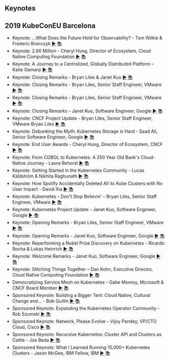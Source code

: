 Keynotes
---
## 2019 KubeConEU Barcelona

* Keynote: ...What Does the Future Hold for Observability? - Tom Wilkie &amp; Frederic Branczyk [▶️](https://www.youtube.com/watch?v=MkSdvPdS1oA) [ 📚](https://static.sched.com/hosted_files/kccnceu19/b7/Tom%20Wilkie%20and%20Frederic%20Branczyk%20-%20May%2023.pdf)
* Keynote: 2.66 Million - Cheryl Hung, Director of Ecosystem, Cloud Native Computing Foundation [▶️](https://www.youtube.com/watch?v=w62T1SN4g6Y) [ 📚](https://static.sched.com/hosted_files/kccnceu19/0c/Cheryl%20Hung%20-%20May%2021%20-%20Morning.pdf)
* Keynote: A Journey to a Centralized, Globally Distributed Platform – Katie Gamanji [▶️](https://www.youtube.com/watch?v=D7pbISekc8g) [ 📚](https://static.sched.com/hosted_files/kccnceu19/c0/Katie%20Gamanji%20May%2022.pdf)
* Keynote: Closing Remarks - Bryan Liles &amp; Janet Kuo [▶️](https://www.youtube.com/watch?v=5SToNEA9vgk) [ 📚]()
* Keynote: Closing Remarks - Bryan Liles, Senior Staff Engineer, VMware [▶️](https://www.youtube.com/watch?v=qosnil3WyRU) [ 📚]()
* Keynote: Closing Remarks - Bryan Liles, Senior Staff Engineer, VMware [▶️](https://www.youtube.com/watch?v=w3wN0PHwgUo) [ 📚]()
* Keynote: Closing Remarks - Janet Kuo, Software Engineer, Google [▶️](https://www.youtube.com/watch?v=PuDJ1Fc9JtQ) [ 📚]()
* Keynote: CNCF Project Update - Bryan Liles, Senior Staff Engineer, VMware Bryan Liles [▶️](https://www.youtube.com/watch?v=vdxcaR3I2ic) [ 📚](https://static.sched.com/hosted_files/kccnceu19/bb/Bryan%20Liles%20-%20May%2021%20-%20Morning.pdf)
* Keynote: Debunking the Myth: Kubernetes Storage is Hard - Saad Ali, Senior Software Engineer, Google [▶️](https://www.youtube.com/watch?v=169w6QlWhmo) [ 📚](https://static.sched.com/hosted_files/kccnceu19/82/Saad%20Ali%20May%2022%20Key%20Note.pdf)
* Keynote: End User Awards - Cheryl Hung, Director of Ecosystem, CNCF [▶️](https://www.youtube.com/watch?v=Okc1GQmgNoE) [ 📚](https://static.sched.com/hosted_files/kccnceu19/77/Cheryl%20Hung%20-%20May%2021%20-%20Evening.pdf)
* Keynote: From COBOL to Kubernetes: A 250 Year Old Bank&#39;s Cloud-Native Journey - Laura Rehorst [▶️](https://www.youtube.com/watch?v=uRvKGZ_fDPU) [ 📚](https://static.sched.com/hosted_files/kccnceu19/40/Laura%20Rehorst%20-%20Mike%20Ryan%20-%20May%2023.pdf)
* Keynote: Getting Started in the Kubernetes Community - Lucas Käldström &amp; Nikhita Raghunath [▶️](https://www.youtube.com/watch?v=Bho4miiByP0) [ 📚](https://static.sched.com/hosted_files/kccnceu19/de/Lucas%20Kaldstrom-Nikhita%20Raghunath%20-%20May%2021%20-%20Morning.pdf)
* Keynote: How Spotify Accidentally Deleted All its Kube Clusters with No User Impact - David Xia [▶️](https://www.youtube.com/watch?v=ix0Tw8uinWs) [ 📚](https://static.sched.com/hosted_files/kccnceu19/b8/KubeCon%20Europe%202019%20Keynote%20-%20David%20Xia%20-%20How%20Spotify%20Accidentally%20Deleted%20All%20Its%20Kube%20Clusters%20with%20No%20User%20Impact%20slides.pdf)
* Keynote: Kubernetes - Don&#39;t Stop Believin&#39; – Bryan Liles, Senior Staff Engineer, VMware [▶️](https://www.youtube.com/watch?v=Rbe0eNXqCoA) [ 📚](https://static.sched.com/hosted_files/kccnceu19/89/Bryan%20Liles%20May%2023.pdf)
* Keynote: Kubernetes Project Update - Janet Kuo, Software Engineer, Google [▶️](https://www.youtube.com/watch?v=jISu86XmkHE) [ 📚](https://static.sched.com/hosted_files/kccnceu19/25/Janet%20Kuo-May%2021.pdf)
* Keynote: Opening Remarks - Bryan Liles, Senior Staff Engineer, VMware [▶️](https://www.youtube.com/watch?v=5IvT80d8YVU) [ 📚]()
* Keynote: Opening Remarks - Janet Kuo, Software Engineer, Google [▶️](https://www.youtube.com/watch?v=VljLVMMtSLk) [ 📚]()
* Keynote: Reperforming a Nobel Prize Discovery on Kubernetes - Ricardo Rocha &amp; Lukas Heinrich [▶️](https://www.youtube.com/watch?v=CTfp2woVEkA) [ 📚](https://static.sched.com/hosted_files/kccnceu19/14/Lukas%20Heinrich-Ricardo%20Rocha%20May%2021%20Evening.pdf)
* Keynote: Welcome Remarks - Janet Kuo, Software Engineer, Google [▶️](https://www.youtube.com/watch?v=Npgx6g3Fbds) [ 📚]()
* Keynote: Stitching Things Together – Dan Kohn, Executive Director, Cloud Native Computing Foundation [▶️](https://www.youtube.com/watch?v=lmGFgZ889kY) [ 📚](https://static.sched.com/hosted_files/kccnceu19/cb/Kohn%20Barcelona%20keynote.pptx)
* Democratizing Service Mesh on Kubernetes - Gabe Monroy, Microsoft &amp; CNCF Board Member [▶️](https://www.youtube.com/watch?v=gDLD8gyd7J8) [ 📚](https://static.sched.com/hosted_files/kccnceu19/6a/Gabe%20Monroy%20-%20May%2021%20-%20Evening.pdf)
* Sponsored Keynote: Building a Bigger Tent: Cloud Native, Cultural Change and... - Bob Quillin [▶️](https://www.youtube.com/watch?v=hi5jXcauQE4) [ 📚](https://static.sched.com/hosted_files/kccnceu19/0c/Bob%20Quillin%20-%20May%2022.pdf)
* Sponsored Keynote: Expanding the Kubernetes Operator Community - Rob Szumski [▶️](https://www.youtube.com/watch?v=KPOEnFwspiY) [ 📚](https://static.sched.com/hosted_files/kccnceu19/5d/Talk_%20Kubecon%20EU%202019%20Keynote%20-%20Operators.pdf)
* Sponsored Keynote: Network, Please Evolve – Vijoy Pandey, VP/CTO Cloud, Cisco [▶️](https://www.youtube.com/watch?v=KmCfIQFllOM) [ 📚](https://static.sched.com/hosted_files/kccnceu19/b1/Vijoy%20Pandey-May%2021-Morning.pdf)
* Sponsored Keynote: Recursive Kubernetes: Cluster API and Clusters as Cattle - Joe Beda [▶️](https://www.youtube.com/watch?v=OXSRfl8mYyo) [ 📚](https://static.sched.com/hosted_files/kccnceu19/08/Joe%20Beda%20-%20May%2021%20-%20Evening.pdf)
* Sponsored Keynote: What I Learned Running 10,000+ Kubernetes Clusters - Jason McGee, IBM Fellow, IBM [▶️](https://www.youtube.com/watch?v=HXF0QzxUBTw) [ 📚](https://static.sched.com/hosted_files/kccnceu19/e7/Jason%20McGee%20May%2022%20%282%29.pdf)
